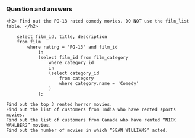 <body>
<h3> Question and answers </h3>
  <p>  
    
    <h2> Find out the PG-13 rated comedy movies. DO NOT use the film_list table. </h2>
    
        select film_id, title, description 
        from film 
            where rating = 'PG-13' and film_id 
                in 
                (select film_id from film_category 
                    where category_id 
                    in 
                    (select category_id 
                        from category 
                        where category.name = 'Comedy'
                    )
                );
    
   </p>
   </body>
   
    Find out the top 3 rented horror movies.
    Find out the list of customers from India who have rented sports movies.
    Find out the list of customers from Canada who have rented “NICK WAHLBERG” movies.
    Find out the number of movies in which “SEAN WILLIAMS” acted.
